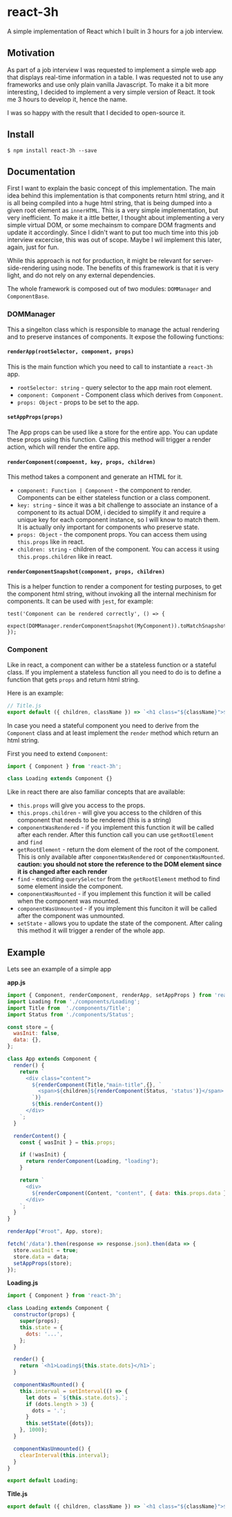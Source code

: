 # react-3h
A simple implementation of React which I built in 3 hours for a job interview. 
 
## Motivation  
 As part of a job interview I was requested to implement a simple web app that displays real-time information in a table. 
 I was requested not to use any frameworks and use only plain vanilla Javascript. To make it a bit more interesting, 
 I decided to implement a very simple version of React. It took me 3 hours to develop it, hence the name. 
 
 I was so happy with the result that I decided to open-source it. 
 
## Install
```
$ npm install react-3h --save
```

## Documentation
First I want to explain the basic concept of this implementation. The main idea behind this implementation is that
components return html string, and it is all being compiled into a huge html string, that is being dumped into a given
root element as `innerHTML`. This is a very simple implementation, but very inefficient. To make it a ittle better, I thought
about implementing a very simple virtual DOM, or some mechainsm to compare DOM fragments and update it accordingly. Since 
I didn't want to put too much time into this job interview excercise, this was out of scope. Maybe I wil implement this
later, again, just for fun. 

While this approach is not for production, it might be relevant for server-side-rendering using node. The benefits of this
framework is that it is very light, and do not rely on any external dependencies. 

The whole framework is composed out of two modules: `DOMManager` and `ComponentBase`.

### DOMManager
This a singelton class which is responsible to manage the actual rendering and to preserve instances of components. 
 It expose the following functions:
  
#### `renderApp(rootSelector, component, props)`
This is the main function which you need to call to instantiate a `react-3h` app. 
- `rootSelector: string` - query selector to the app main root element. 
- `component: Component` - Component class which derives from `Component`.
- `props: Object` - props to be set to the app. 

#### `setAppProps(props)`
The App props can be used like a store for the entire app. You can update these props using this function. Calling this method
will trigger a render action, which will render the entire app.
 
#### `renderComponent(compoennt, key, props, children)`
 This method takes a component and generate an HTML for it. 
 - `component: Function | Component` - the component to render. Components can be either stateless function or a class
 component. 
 - `key: string` - since it was a bit challenge to associate an instance of a component to its actual DOM, i decided
 to simplify it and require a unique key for each component instance, so I will know to match them. It is actually only important for
 components who preserve state. 
 - `props: Object` - the component props. You can access them using `this.props` like in react. 
 - `children: string` - children of the component. You can access it using `this.props.children` like in react. 
 
#### `renderComponentSnapshot(component, props, children)`
 This is a helper function to render a component for testing purposes, to get the component html string, without invoking all 
 the internal mechinism for components. It can be used with `jest`, for example:
 
```
test('Component can be rendered correctly', () => {
  expect(DOMManager.renderComponentSnapshot(MyComponent)).toMatchSnapshot();
});
```
### Component
Like in react, a component can wither be a stateless function or a stateful class. If you implement a stateless function all you
need to do is to define a function that gets `props` and return html string. 

Here is an example:
```javascript
// Title.js
export default ({ children, className }) => `<h1 class="${className}">${children}</h1>`;
```

In case you need a stateful component you need to derive from the `Component` class and at least implement the `render` method 
which return an html string. 

First you need to extend `Component`:
```javascript
import { Component } from 'react-3h';

class Loading extends Component {}
```

Like in react there are also familiar concepts that are available:
- `this.props`  will give you access to the props. 
- `this.props.children` - will give you access to the children of this component that needs to be rendered (this is a string)
- `componentWasRendered` - if you implement this function it will be called after each render. After this function call you can use `getRootElement` and `find`
- `getRootElement` - return the dom element of the root of the component. This is only available after `componentWasRendered` or `componentWasMounted`. **caution: you should not 
store the reference to the DOM element since it is changed after each render**
- `find` - executing `querySelector` from the `getRootElement` method to find some element inside the component. 
- `componentWasMounted` - if you implement this function it will be called when the component was mounted. 
- `componentWasUnmounted` - if you implement this funciton it will be called after the component was unmounted.
- `setState` - allows you to update the state of the component. After caling this method it will trigger a render of the whole app. 

## Example
Lets see an example of a simple app

**app.js**
```javascript
import { Component, renderComponent, renderApp, setAppProps } from 'react-3h';
import Loading from './components/Loading';
import Title from  './components/Title';
import Status from './components/Status';

const store = {
  wasInit: false,
  data: {},
};

class App extends Component {
  render() {
    return `
      <div class="content">
        ${renderComponent(Title,"main-title",{}, `
          <span>${children}${renderComponent(Status, 'status')}</span>
        `)}
        ${this.renderContent()}
      </div>
    `;
  }

  renderContent() {
    const { wasInit } = this.props;

    if (!wasInit) {
      return renderComponent(Loading, "loading");
    }

    return `
      <div>
        ${renderComponent(Content, "content", { data: this.props.data })}
      </div>
    `;
  }
}

renderApp("#root", App, store);

fetch('/data').then(response => response.json).then(data => {
  store.wasInit = true;
  store.data = data;
  setAppProps(store);
});

```


**Loading.js**
```javascript
import { Component } from 'react-3h';

class Loading extends Component {
  constructor(props) {
    super(props);
    this.state = {
      dots: '...',
    };
  }

  render() {
    return `<h1>Loading${this.state.dots}</h1>`;
  }

  componentWasMounted() {
    this.interval = setInterval(() => {
      let dots = `${this.state.dots}.`;
      if (dots.length > 3) {
        dots = '.';
      }
      this.setState({dots});
    }, 1000);
  }

  componentWasUnmounted() {
    clearInterval(this.interval);
  }
}

export default Loading;
```

**Title.js**
```javascript
export default ({ children, className }) => `<h1 class="${className}">${children}</h1>`;
```
